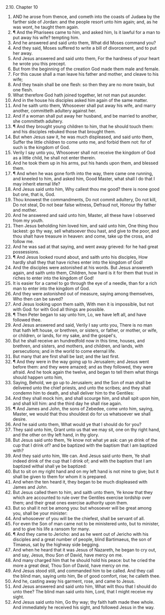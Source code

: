 2.10. Chapter 10
1. AND he arose from thence, and cometh into the coasts of Judaea by the farther side of Jordan: and the people resort unto him again; and, as he was wont, he taught them again.
2. ¶ And the Pharisees came to him, and asked him, Is it lawful for a man to put away his wife? tempting him.
3. And he answered and said unto them, What did Moses command you?
4. And they said, Moses suffered to write a bill of divorcement, and to put her away.
5. And Jesus answered and said unto them, For the hardness of your heart he wrote you this precept.
6. But from the beginning of the creation God made them male and female.
7. For this cause shall a man leave his father and mother, and cleave to his wife;
8. And they twain shall be one flesh: so then they are no more twain, but one flesh.
9. What therefore God hath joined together, let not man put asunder.
10. And in the house his disciples asked him again of the same matter.
11. And he saith unto them, Whosoever shall put away his wife, and marry another, committeth adultery against her.
12. And if a woman shall put away her husband, and be married to another, she committeth adultery.
13. ¶ And they brought young children to him, that he should touch them: and his disciples rebuked those that brought them.
14. But when Jesus saw it, he was much displeased, and said unto them, Suffer the little children to come unto me, and forbid them not: for of such is the kingdom of God.
15. Verily I say unto you, Whosoever shall not receive the kingdom of God as a little child, he shall not enter therein.
16. And he took them up in his arms, put his hands upon them, and blessed them.
17. ¶ And when he was gone forth into the way, there came one running, and kneeled to him, and asked him, Good Master, what shall I do that I may inherit eternal life?
18. And Jesus said unto him, Why callest thou me good? there is none good but one, that is, God.
19. Thou knowest the commandments, Do not commit adultery, Do not kill, Do not steal, Do not bear false witness, Defraud not, Honour thy father and mother.
20. And he answered and said unto him, Master, all these have I observed from my youth.
21. Then Jesus beholding him loved him, and said unto him, One thing thou lackest: go thy way, sell whatsoever thou hast, and give to the poor, and thou shalt have treasure in heaven: and come, take up the cross, and follow me.
22. And he was sad at that saying, and went away grieved: for he had great possessions.
23. ¶ And Jesus looked round about, and saith unto his disciples, How hardly shall they that have riches enter into the kingdom of God!
24. And the disciples were astonished at his words. But Jesus answereth again, and saith unto them, Children, how hard is it for them that trust in riches to enter into the kingdom of God!
25. It is easier for a camel to go through the eye of a needle, than for a rich man to enter into the kingdom of God.
26. And they were astonished out of measure, saying among themselves, Who then can be saved?
27. And Jesus looking upon them saith, With men it is impossible, but not with God: for with God all things are possible.
28. ¶ Then Peter began to say unto him, Lo, we have left all, and have followed thee.
29. And Jesus answered and said, Verily I say unto you, There is no man that hath left house, or brethren, or sisters, or father, or mother, or wife, or children, or lands, for my sake, and the gospel's,
30. But he shall receive an hundredfold now in this time, houses, and brethren, and sisters, and mothers, and children, and lands, with persecutions; and in the world to come eternal life.
31. But many that are first shall be last; and the last first.
32. ¶ And they were in the way going up to Jerusalem; and Jesus went before them: and they were amazed; and as they followed, they were afraid. And he took again the twelve, and began to tell them what things should happen unto him,
33. Saying, Behold, we go up to Jerusalem; and the Son of man shall be delivered unto the chief priests, and unto the scribes; and they shall condemn him to death, and shall deliver him to the Gentiles:
34. And they shall mock him, and shall scourge him, and shall spit upon him, and shall kill him: and the third day he shall rise again.
35. ¶ And James and John, the sons of Zebedee, come unto him, saying, Master, we would that thou shouldest do for us whatsoever we shall desire.
36. And he said unto them, What would ye that I should do for you?
37. They said unto him, Grant unto us that we may sit, one on thy right hand, and the other on thy left hand, in thy glory.
38. But Jesus said unto them, Ye know not what ye ask: can ye drink of the cup that I drink of? and be baptized with the baptism that I am baptized with?
39. And they said unto him, We can. And Jesus said unto them, Ye shall indeed drink of the cup that I drink of; and with the baptism that I am baptized withal shall ye be baptized:
40. But to sit on my right hand and on my left hand is not mine to give; but it shall be given to them for whom it is prepared.
41. And when the ten heard it, they began to be much displeased with James and John.
42. But Jesus called them to him, and saith unto them, Ye know that they which are accounted to rule over the Gentiles exercise lordship over them; and their great ones exercise authority upon them.
43. But so shall it not be among you: but whosoever will be great among you, shall be your minister:
44. And whosoever of you will be the chiefest, shall be servant of all.
45. For even the Son of man came not to be ministered unto, but to minister, and to give his life a ransom for many.
46. ¶ And they came to Jericho: and as he went out of Jericho with his disciples and a great number of people, blind Bartimaeus, the son of Timaeus, sat by the highway side begging.
47. And when he heard that it was Jesus of Nazareth, he began to cry out, and say, Jesus, thou Son of David, have mercy on me.
48. And many charged him that he should hold his peace: but he cried the more a great deal, Thou Son of David, have mercy on me.
49. And Jesus stood still, and commanded him to be called. And they call the blind man, saying unto him, Be of good comfort, rise; he calleth thee.
50. And he, casting away his garment, rose, and came to Jesus.
51. And Jesus answered and said unto him, What wilt thou that I should do unto thee? The blind man said unto him, Lord, that I might receive my sight.
52. And Jesus said unto him, Go thy way; thy faith hath made thee whole. And immediately he received his sight, and followed Jesus in the way.

